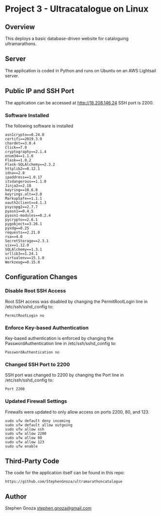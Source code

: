# Project 3 - Ultracatalogue on Linux 

## Overview
This deploys a basic database-driven website for cataloguing ultramarathons.  

## Server
The application is coded in Python and runs on Ubuntu on an AWS Lightsail server.

## Public IP and SSH Port
The application can be accessed at http://18.208.146.24 SSH port is 2200.

### Software Installed
The following software is installed

```
asn1crypto==0.24.0
certifi==2019.3.9
chardet==3.0.4
Click==7.0
cryptography==2.1.4
enum34==1.1.6
Flask==1.0.2
Flask-SQLAlchemy==2.3.2
httplib2==0.12.1
idna==2.8
ipaddress==1.0.17
itsdangerous==1.1.0
Jinja2==2.10
keyring==10.6.0
keyrings.alt==3.0
MarkupSafe==1.1.1
oauth2client==4.1.3
psycopg2==2.7.7
pyasn1==0.4.5
pyasn1-modules==0.2.4
pycrypto==2.6.1
pygobject==3.26.1
pyxdg==0.25
requests==2.21.0
rsa==4.0
SecretStorage==2.3.1
six==1.12.0
SQLAlchemy==1.3.1
urllib3==1.24.1
virtualenv==15.1.0
Werkzeug==0.15.0
```

## Configuration Changes

### Disable Root SSH Access
Root SSH access was disabled by changing the PermitRootLogin line  in /etc/ssh/sshd_config to:

```
PermitRootLogin no
```

### Enforce Key-based Authentication
Key-based authentication is enforced by changing the PasswordAuthentication line in /etc/ssh/sshd_config to:

```
PasswordAuthentication no
```

### Changed SSH Port to 2200
SSH port was changed to 2200 by changing the Port line in /etc/ssh/sshd_config to:

```
Port 2200
```

### Updated Firewall Settings
Firewalls were updated to only allow access on ports 2200, 80, and 123.

```
sudo ufw default deny incoming
sudo ufw default allow outgoing
sudo ufw allow ssh
sudo ufw allow 2200
sudo ufw allow 80
sudo ufw allow 123
sudo ufw enable
```

## Third-Party Code 
The code for the application itself can be found in this repo: 

```
https://github.com/StephenGnoza/ultramarathoncatalogue
```

## Author
Stephen Gnoza
stephen.gnoza@gmail.com
